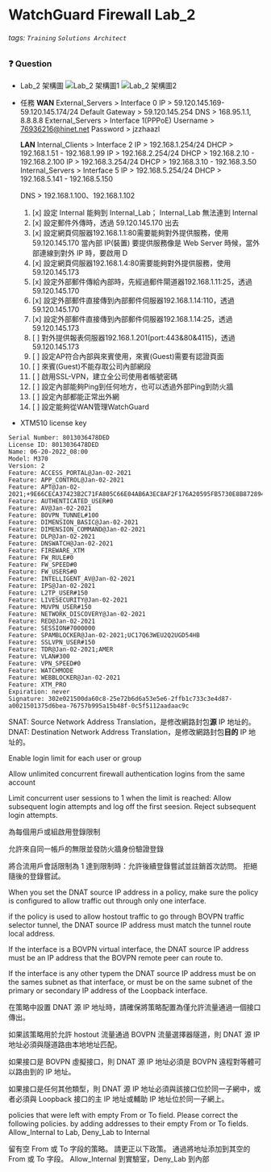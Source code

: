 # WatchGuard Firewall Lab_2
###### tags: `Training` `Solutions Architect`

### :question: Question

- Lab_2 架構圖
![Lab_2 架構圖1](https://i.imgur.com/YligGhU.png)
![Lab_2 架構圖2](https://i.imgur.com/wBRI2hu.png)


- 任務
  **WAN**
  External_Servers > Interface 0
  IP > 59.120.145.169-59.120.145.174/24
  Default Gateway > 59.120.145.254
  DNS > 168.95.1.1, 8.8.8.8
  External_Servers > Interface 1(PPPoE)
  Username > 76936216@hinet.net
  Password > jzzhaazl
  
  **LAN**
  Internal_Clients > Interface 2
  IP > 192.168.1.254/24
  DHCP > 192.168.1.51 - 192.168.1.99
  IP > 192.168.2.254/24
  DHCP > 192.168.2.10 - 192.168.2.100
  IP > 192.168.3.254/24
  DHCP > 192.168.3.10 - 192.168.3.50
  Internal_Servers > Interface 5
  IP > 192.168.5.254/24
  DHCP > 192.168.5.141 - 192.168.5.150
  
  DNS > 192.168.1.100、192.168.1.102
  
  1. [x] 設定 Internal 能夠到 Internal_Lab；
     Internal_Lab 無法連到 Internal
  2. [x] 設定郵件外傳時，透過 59.120.145.170 出去
  3. [x] 設定網頁伺服器192.168.1.1:80需要能夠對外提供服務，使用59.120.145.170
    當內部 IP(裝置) 要提供服務像是 Web Server 時候，當外部連線到對外 IP 時，要啟用 D
  4. [x] 設定網頁伺服器192.168.1.4:80需要能夠對外提供服務，使用59.120.145.173
  5. [x] 設定外部郵件傳給內部時，先經過郵件閘道器192.168.1.11:25，透過59.120.145.170
  6. [x] 設定外部郵件直接傳到內部郵件伺服器192.168.1.14:110，透過59.120.145.170
  7. [x] 設定外部郵件直接傳到內部郵件伺服器192.168.1.14:25，透過59.120.145.173
  8. [ ] 對外提供報表伺服器192.168.1.201(port:443&80&4115)，透過59.120.145.173
  9. [ ] 設定AP符合內部與來賓使用，來賓(Guest)需要有認證頁面
  10. [ ] 來賓(Guest)不能存取公司內部網段
  11. [ ] 啟用SSL-VPN，建立全公司使用者帳號密碼
  12. [ ] 設定內部能夠Ping到任何地方，也可以透過外部Ping到防火牆
  13. [ ] 設定內部都能正常出外網
  14. [ ] 設定能夠從WAN管理WatchGuard



- XTM510 license key
```
Serial Number: 8013036478DED
License ID: 8013036478DED
Name: 06-20-2022_08:00
Model: M370
Version: 2
Feature: ACCESS_PORTAL@Jan-02-2021
Feature: APP_CONTROL@Jan-02-2021
Feature: APT@Jan-02-2021;+9E66CECA37423B2C71FA805C66E04AB6A3EC8AF2F176A20595FB5730E8B872894957B1BD56D169FBBC8B4D1220EFD44F
Feature: AUTHENTICATED_USER#0
Feature: AV@Jan-02-2021
Feature: BOVPN_TUNNEL#100
Feature: DIMENSION_BASIC@Jan-02-2021
Feature: DIMENSION_COMMAND@Jan-02-2021
Feature: DLP@Jan-02-2021
Feature: DNSWATCH@Jan-02-2021
Feature: FIREWARE_XTM
Feature: FW_RULE#0
Feature: FW_SPEED#0
Feature: FW_USERS#0
Feature: INTELLIGENT_AV@Jan-02-2021
Feature: IPS@Jan-02-2021
Feature: L2TP_USER#150
Feature: LIVESECURITY@Jan-02-2021
Feature: MUVPN_USER#150
Feature: NETWORK_DISCOVERY@Jan-02-2021
Feature: RED@Jan-02-2021
Feature: SESSION#7000000
Feature: SPAMBLOCKER@Jan-02-2021;UC17Q63WEU2Q2UGD54HB
Feature: SSLVPN_USER#150
Feature: TDR@Jan-02-2021;AMER
Feature: VLAN#300
Feature: VPN_SPEED#0
Feature: WATCHMODE
Feature: WEBBLOCKER@Jan-02-2021
Feature: XTM_PRO
Expiration: never
Signature: 302e021500da60c8-25e72b6d6a53e5e6-2ffb1c733c3e4d87-a0021501375d6bea-76757b995a15b48f-0c5f5112aadaac9c
```

SNAT: Source Network Address Translation，是修改網路封包**源** IP 地址的。
DNAT: Destination Network Address Translation，是修改網路封包**目的** IP 地址的。


Enable login limit for each user or group

Allow unlimited concurrent firewall authentication logins from the same account 

Limit concurrent user sessions to 1
when the limit is reached: Allow subsequent login attempts and log off the first seesion.
Reject subsequent login attempts.

為每個用戶或組啟用登錄限制

允許來自同一帳戶的無限並發防火牆身份驗證登錄

將合流用戶會話限制為 1
達到限制時：允許後續登錄嘗試並註銷首次訪問。
拒絕隨後的登錄嘗試。


When you set the DNAT source IP address in a policy, make sure the policy is configured to allow traffic out through only one interface.

if the policy is used to allow hostout traffic to go through BOVPN traffic selector tunnel, the DNAT source IP address must match the tunnel route local address.

If the interface is a BOVPN virtual interface, the DNAT source IP address must be an IP address that the BOVPN remote peer can route to.

If the interface is any other typem the DNAT source IP address must be on the sames subnet as that interface, or must be on the same subnet of the primary or secondary IP address of the Loopback interface.

在策略中設置 DNAT 源 IP 地址時，請確保將策略配置為僅允許流量通過一個接口傳出。

如果該策略用於允許 hostout 流量通過 BOVPN 流量選擇器隧道，則 DNAT 源 IP 地址必須與隧道路由本地地址匹配。

如果接口是 BOVPN 虛擬接口，則 DNAT 源 IP 地址必須是 BOVPN 遠程對等體可以路由到的 IP 地址。

如果接口是任何其他類型，則 DNAT 源 IP 地址必須與該接口位於同一子網中，或者必須與 Loopback 接口的主 IP 地址或輔助 IP 地址位於同一子網上。

policies that were left with empty From or To field. Please correct the following policies. by adding addresses to their empty From or To fields. Allow_Internal to Lab, Deny_Lab to Internal

留有空 From 或 To 字段的策略。 請更正以下政策。 通過將地址添加到其空的 From 或 To 字段。 Allow_Internal 到實驗室，Deny_Lab 到內部

